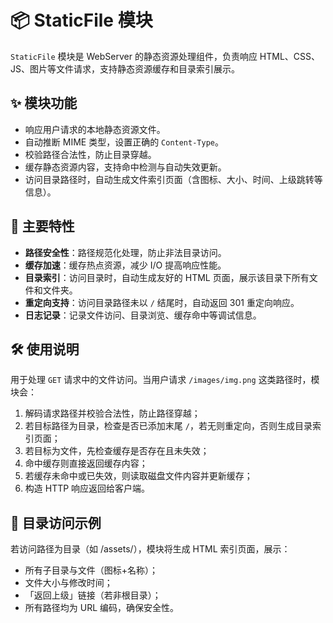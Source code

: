 # 📦 StaticFile 模块

`StaticFile` 模块是 WebServer 的静态资源处理组件，负责响应 HTML、CSS、JS、图片等文件请求，支持静态资源缓存和目录索引展示。

## ✨ 模块功能

- 响应用户请求的本地静态资源文件。
- 自动推断 MIME 类型，设置正确的 `Content-Type`。
- 校验路径合法性，防止目录穿越。
- 缓存静态资源内容，支持命中检测与自动失效更新。
- 访问目录路径时，自动生成文件索引页面（含图标、大小、时间、上级跳转等信息）。

## 📌 主要特性

- **路径安全性**：路径规范化处理，防止非法目录访问。
- **缓存加速**：缓存热点资源，减少 I/O 提高响应性能。
- **目录索引**：访问目录时，自动生成友好的 HTML 页面，展示该目录下所有文件和文件夹。
- **重定向支持**：访问目录路径未以 `/` 结尾时，自动返回 301 重定向响应。
- **日志记录**：记录文件访问、目录浏览、缓存命中等调试信息。

## 🛠️ 使用说明

用于处理 `GET` 请求中的文件访问。当用户请求 `/images/img.png` 这类路径时，模块会：

1. 解码请求路径并校验合法性，防止路径穿越；
2. 若目标路径为目录，检查是否已添加末尾 `/`，若无则重定向，否则生成目录索引页面；
3. 若目标为文件，先检查缓存是否存在且未失效；
4. 命中缓存则直接返回缓存内容；
5. 若缓存未命中或已失效，则读取磁盘文件内容并更新缓存；
6. 构造 HTTP 响应返回给客户端。

## 📂 目录访问示例

若访问路径为目录（如 /assets/），模块将生成 HTML 索引页面，展示：

- 所有子目录与文件（图标+名称）；
- 文件大小与修改时间；
- 「返回上级」链接（若非根目录）；
- 所有路径均为 URL 编码，确保安全性。
